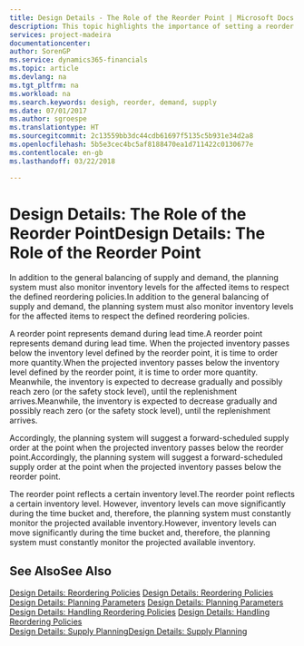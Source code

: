 ```yaml
---
title: Design Details - The Role of the Reorder Point | Microsoft Docs
description: This topic highlights the importance of setting a reorder point, so that you when to order more inventory.
services: project-madeira
documentationcenter: 
author: SorenGP
ms.service: dynamics365-financials
ms.topic: article
ms.devlang: na
ms.tgt_pltfrm: na
ms.workload: na
ms.search.keywords: desigh, reorder, demand, supply
ms.date: 07/01/2017
ms.author: sgroespe
ms.translationtype: HT
ms.sourcegitcommit: 2c13559bb3dc44cdb61697f5135c5b931e34d2a8
ms.openlocfilehash: 5b5e3cec4bc5af8188470ea1d711422c0130677e
ms.contentlocale: en-gb
ms.lasthandoff: 03/22/2018

---
```

# <a name="design-details-the-role-of-the-reorder-point"></a><span data-ttu-id="2ba16-103">Design Details: The Role of the Reorder Point</span><span class="sxs-lookup"><span data-stu-id="2ba16-103">Design Details: The Role of the Reorder Point</span></span>
<span data-ttu-id="2ba16-104">In addition to the general balancing of supply and demand, the planning system must also monitor inventory levels for the affected items to respect the defined reordering policies.</span><span class="sxs-lookup"><span data-stu-id="2ba16-104">In addition to the general balancing of supply and demand, the planning system must also monitor inventory levels for the affected items to respect the defined reordering policies.</span></span>  
  
<span data-ttu-id="2ba16-105">A reorder point represents demand during lead time.</span><span class="sxs-lookup"><span data-stu-id="2ba16-105">A reorder point represents demand during lead time.</span></span> <span data-ttu-id="2ba16-106">When the projected inventory passes below the inventory level defined by the reorder point, it is time to order more quantity.</span><span class="sxs-lookup"><span data-stu-id="2ba16-106">When the projected inventory passes below the inventory level defined by the reorder point, it is time to order more quantity.</span></span> <span data-ttu-id="2ba16-107">Meanwhile, the inventory is expected to decrease gradually and possibly reach zero (or the safety stock level), until the replenishment arrives.</span><span class="sxs-lookup"><span data-stu-id="2ba16-107">Meanwhile, the inventory is expected to decrease gradually and possibly reach zero (or the safety stock level), until the replenishment arrives.</span></span>  
  
<span data-ttu-id="2ba16-108">Accordingly, the planning system will suggest a forward-scheduled supply order at the point when the projected inventory passes below the reorder point.</span><span class="sxs-lookup"><span data-stu-id="2ba16-108">Accordingly, the planning system will suggest a forward-scheduled supply order at the point when the projected inventory passes below the reorder point.</span></span>  
  
<span data-ttu-id="2ba16-109">The reorder point reflects a certain inventory level.</span><span class="sxs-lookup"><span data-stu-id="2ba16-109">The reorder point reflects a certain inventory level.</span></span> <span data-ttu-id="2ba16-110">However, inventory levels can move significantly during the time bucket and, therefore, the planning system must constantly monitor the projected available inventory.</span><span class="sxs-lookup"><span data-stu-id="2ba16-110">However, inventory levels can move significantly during the time bucket and, therefore, the planning system must constantly monitor the projected available inventory.</span></span>  
  
## <a name="see-also"></a><span data-ttu-id="2ba16-111">See Also</span><span class="sxs-lookup"><span data-stu-id="2ba16-111">See Also</span></span>  
<span data-ttu-id="2ba16-112">[Design Details: Reordering Policies](design-details-reordering-policies.md) </span><span class="sxs-lookup"><span data-stu-id="2ba16-112">[Design Details: Reordering Policies](design-details-reordering-policies.md) </span></span>  
<span data-ttu-id="2ba16-113">[Design Details: Planning Parameters](design-details-planning-parameters.md) </span><span class="sxs-lookup"><span data-stu-id="2ba16-113">[Design Details: Planning Parameters](design-details-planning-parameters.md) </span></span>  
<span data-ttu-id="2ba16-114">[Design Details: Handling Reordering Policies](design-details-handling-reordering-policies.md) </span><span class="sxs-lookup"><span data-stu-id="2ba16-114">[Design Details: Handling Reordering Policies](design-details-handling-reordering-policies.md) </span></span>  
[<span data-ttu-id="2ba16-115">Design Details: Supply Planning</span><span class="sxs-lookup"><span data-stu-id="2ba16-115">Design Details: Supply Planning</span></span>](design-details-supply-planning.md)
